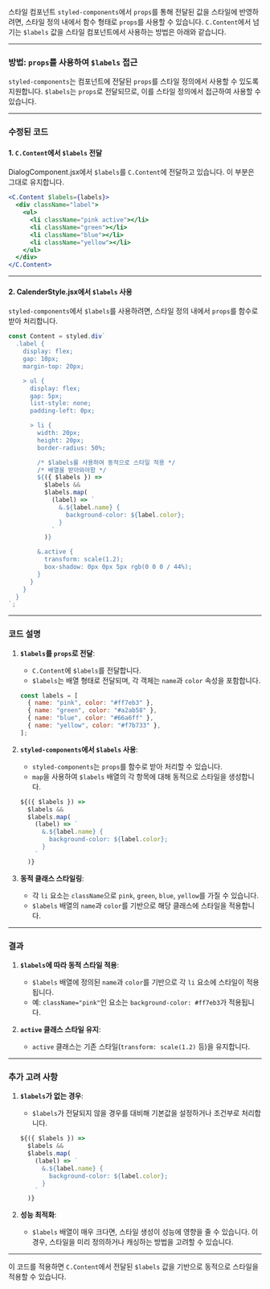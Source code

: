 
스타일 컴포넌트 
`styled-components`에서 `props`를 통해 전달된 값을 스타일에 반영하려면, 스타일 정의 내에서 함수 형태로 `props`를 사용할 수 있습니다. `C.Content`에서 넘기는 `$labels` 값을 스타일 컴포넌트에서 사용하는 방법은 아래와 같습니다.

---

### **방법: `props`를 사용하여 `$labels` 접근**

`styled-components`는 컴포넌트에 전달된 `props`를 스타일 정의에서 사용할 수 있도록 지원합니다. `$labels`는 `props`로 전달되므로, 이를 스타일 정의에서 접근하여 사용할 수 있습니다.

---

### **수정된 코드**

#### **1. `C.Content`에서 `$labels` 전달**

DialogComponent.jsx에서 `$labels`를 `C.Content`에 전달하고 있습니다. 이 부분은 그대로 유지합니다.

```jsx
<C.Content $labels={labels}>
  <div className="label">
    <ul>
      <li className="pink active"></li>
      <li className="green"></li>
      <li className="blue"></li>
      <li className="yellow"></li>
    </ul>
  </div>
</C.Content>
```

---

#### **2. CalenderStyle.jsx에서 `$labels` 사용**

`styled-components`에서 `$labels`를 사용하려면, 스타일 정의 내에서 `props`를 함수로 받아 처리합니다.

```jsx
const Content = styled.div`
  .label {
    display: flex;
    gap: 10px;
    margin-top: 20px;

    > ul {
      display: flex;
      gap: 5px;
      list-style: none;
      padding-left: 0px;

      > li {
        width: 20px;
        height: 20px;
        border-radius: 50%;

        /* $labels를 사용하여 동적으로 스타일 적용 */
        /* 배열을 받아와야함 */
        ${({ $labels }) =>
          $labels &&
          $labels.map(
            (label) => `
              &.${label.name} {
                background-color: ${label.color};
              }
            `
          )}

        &.active {
          transform: scale(1.2);
          box-shadow: 0px 0px 5px rgb(0 0 0 / 44%);
        }
      }
    }
  }
`;
```

---

### **코드 설명**

1. **`$labels`를 `props`로 전달**:
   - `C.Content`에 `$labels`를 전달합니다.
   - `$labels`는 배열 형태로 전달되며, 각 객체는 `name`과 `color` 속성을 포함합니다.

   ```javascript
   const labels = [
     { name: "pink", color: "#ff7eb3" },
     { name: "green", color: "#a2ab58" },
     { name: "blue", color: "#66a6ff" },
     { name: "yellow", color: "#f7b733" },
   ];
   ```

2. **`styled-components`에서 `$labels` 사용**:
   - `styled-components`는 `props`를 함수로 받아 처리할 수 있습니다.
   - `map`을 사용하여 `$labels` 배열의 각 항목에 대해 동적으로 스타일을 생성합니다.

   ```javascript
   ${({ $labels }) =>
     $labels &&
     $labels.map(
       (label) => `
         &.${label.name} {
           background-color: ${label.color};
         }
       `
     )}
   ```

3. **동적 클래스 스타일링**:
   - 각 `li` 요소는 `className`으로 `pink`, `green`, `blue`, `yellow`를 가질 수 있습니다.
   - `$labels` 배열의 `name`과 `color`를 기반으로 해당 클래스에 스타일을 적용합니다.

---

### **결과**

1. **`$labels`에 따라 동적 스타일 적용**:
   - `$labels` 배열에 정의된 `name`과 `color`를 기반으로 각 `li` 요소에 스타일이 적용됩니다.
   - 예: `className="pink"`인 요소는 `background-color: #ff7eb3`가 적용됩니다.

2. **`active` 클래스 스타일 유지**:
   - `active` 클래스는 기존 스타일(`transform: scale(1.2)` 등)을 유지합니다.

---

### **추가 고려 사항**

1. **`$labels`가 없는 경우**:
   - `$labels`가 전달되지 않을 경우를 대비해 기본값을 설정하거나 조건부로 처리합니다.

   ```javascript
   ${({ $labels }) =>
     $labels &&
     $labels.map(
       (label) => `
         &.${label.name} {
           background-color: ${label.color};
         }
       `
     )}
   ```

2. **성능 최적화**:
   - `$labels` 배열이 매우 크다면, 스타일 생성이 성능에 영향을 줄 수 있습니다. 이 경우, 스타일을 미리 정의하거나 캐싱하는 방법을 고려할 수 있습니다.

---

이 코드를 적용하면 `C.Content`에서 전달된 `$labels` 값을 기반으로 동적으로 스타일을 적용할 수 있습니다.